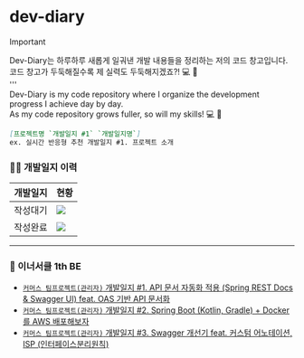 # dev-diary
> [!IMPORTANT]
> Dev-Diary는 하루하루 새롭게 일궈낸 개발 내용들을 정리하는 저의 코드 창고입니다. <br/>
> 코드 창고가 두둑해질수록 제 실력도 두둑해지겠죠?! 💻 🚀 <br/>
> ''' <br/>
> Dev-Diary is my code repository where I organize the development progress I achieve day by day. <br/>
> As my code repository grows fuller, so will my skills! 💻 🚀 <br/>

```md
[프로젝트명 `개발일지 #1` `개발일지명`]
ex. 실시간 반응형 추천 개발일지 #1. 프로젝트 소개
```

### 👨‍🌾 개발일지 이력
|개발일지|현황|
|-|-|
|작성대기|![](https://img.shields.io/github/issues/hyunolike/dev-diary.svg)|
|작성완료|![](https://img.shields.io/github/issues-closed/hyunolike/dev-diary.svg)|
---
### 🌱 이너서클 1th BE
- [`커머스 팀프로젝트(관리자)` 개발일지 #1. API 문서 자동화 적용 (Spring REST Docs & Swagger UI) feat. OAS 기반 API 문서화](https://github.com/hyunolike/dev-diary/blob/develop/inner-circle/API%20%EB%AC%B8%EC%84%9C%20%EC%9E%90%EB%8F%99%ED%99%94%20%EC%A0%81%EC%9A%A9%20(Spring%20REST%20Docs%20%26%20Swagger%20UI)%20feat.%20OAS%20%EA%B8%B0%EB%B0%98%20API%20%EB%AC%B8%EC%84%9C%ED%99%94.md)
- [`커머스 팀프로젝트(관리자)` 개발일지 #2. Spring Boot (Kotlin, Gradle) + Docker 를 AWS 배포해보자](https://github.com/hyunolike/dev-diary/blob/develop/inner-circle/Spring%20Boot%20(Kotlin%2C%20Gradle)%20%2B%20Docker%20%EB%A5%BC%20AWS%20%EB%B0%B0%ED%8F%AC%ED%95%B4%EB%B3%B4%EC%9E%90.md)
- [`커머스 팀프로젝트(관리자)` 개발일지 #3. Swagger 개선기 feat. 커스텀 어노테이션, ISP (인터페이스분리원칙)](https://github.com/hyunolike/dev-diary/blob/develop/inner-circle/Swagger%20%EA%B0%9C%EC%84%A0%EA%B8%B0%20feat.%20%EC%BB%A4%EC%8A%A4%ED%85%80%20%EC%96%B4%EB%85%B8%ED%85%8C%EC%9D%B4%EC%85%98%2C%20ISP%20(%EC%9D%B8%ED%84%B0%ED%8E%98%EC%9D%B4%EC%8A%A4%EB%B6%84%EB%A6%AC%EC%9B%90%EC%B9%99).md)


